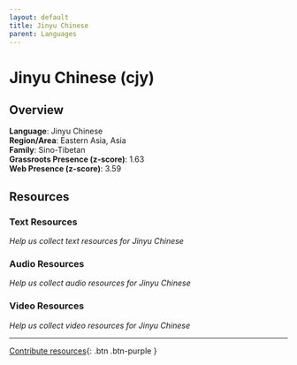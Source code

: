 ```yaml
---
layout: default
title: Jinyu Chinese
parent: Languages
---
```


# Jinyu Chinese (cjy)

## Overview

**Language**: Jinyu Chinese  
**Region/Area**: Eastern Asia, Asia  
**Family**: Sino-Tibetan  
**Grassroots Presence (z-score)**: 1.63  
**Web Presence (z-score)**: 3.59  

## Resources

### Text Resources
*Help us collect text resources for Jinyu Chinese*

### Audio Resources
*Help us collect audio resources for Jinyu Chinese*

### Video Resources
*Help us collect video resources for Jinyu Chinese*

---

[Contribute resources](https://forms.office.com/e/1SfLJx3u1r){: .btn .btn-purple }

